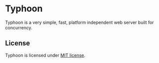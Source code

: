 # Typhoon
Typhoon is a very simple, fast, platform independent web server built for concurrency.

## License
Typhoon is licensed under [MIT license](http://opensource.org/licenses/MIT).